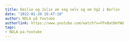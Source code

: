 ```yaml
---
title: Emilie og Julie om seg selv og om Vg2 i Berlin
date: "2022-01-20 16:47:10"
author: NDLA på Youtube
authorlink: https://www.youtube.com/watch?v=FPvBatDmYWU
tags:
- NDLA-pa-Youtube
---
```

